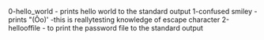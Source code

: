 0-hello_world - prints hello world to the standard output
1-confused smiley - prints "(Ôo)' -this is reallytesting knowledge of escape character
2-hellooffile - to print the password file to the standard output
